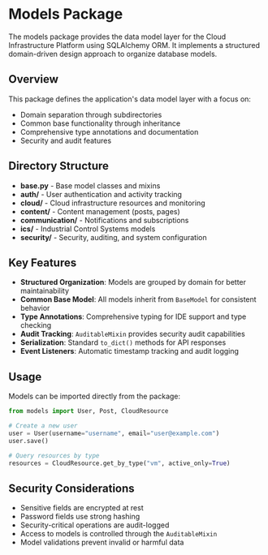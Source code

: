 # Models Package

The models package provides the data model layer for the Cloud Infrastructure Platform using SQLAlchemy ORM. It implements a structured domain-driven design approach to organize database models.

## Overview

This package defines the application's data model layer with a focus on:
- Domain separation through subdirectories
- Common base functionality through inheritance
- Comprehensive type annotations and documentation
- Security and audit features

## Directory Structure

- **base.py** - Base model classes and mixins
- **auth/** - User authentication and activity tracking
- **cloud/** - Cloud infrastructure resources and monitoring
- **content/** - Content management (posts, pages)
- **communication/** - Notifications and subscriptions
- **ics/** - Industrial Control Systems models
- **security/** - Security, auditing, and system configuration

## Key Features

- **Structured Organization**: Models are grouped by domain for better maintainability
- **Common Base Model**: All models inherit from `BaseModel` for consistent behavior
- **Type Annotations**: Comprehensive typing for IDE support and type checking
- **Audit Tracking**: `AuditableMixin` provides security audit capabilities
- **Serialization**: Standard `to_dict()` methods for API responses
- **Event Listeners**: Automatic timestamp tracking and audit logging

## Usage

Models can be imported directly from the package:

```python
from models import User, Post, CloudResource

# Create a new user
user = User(username="username", email="user@example.com")
user.save()

# Query resources by type
resources = CloudResource.get_by_type("vm", active_only=True)

```

## Security Considerations

- Sensitive fields are encrypted at rest
- Password fields use strong hashing
- Security-critical operations are audit-logged
- Access to models is controlled through the `AuditableMixin`
- Model validations prevent invalid or harmful data

